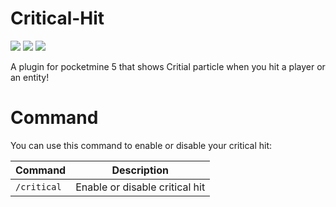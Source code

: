 # Critical-Hit
<a href="https://poggit.pmmp.io/p/CriticalHit"><img src="https://poggit.pmmp.io/shield.state/CriticalHit"></a>
<a href="https://poggit.pmmp.io/p/CriticalHit"><img src="https://poggit.pmmp.io/shield.api/CriticalHit"></a>
<a href="https://poggit.pmmp.io/p/CriticalHit"><img src="https://poggit.pmmp.io/shield.dl.total/CriticalHit"></a>
<p>A plugin for pocketmine 5 that shows Critial particle when you hit a player or an entity!</p>

# Command
<p>You can use this command to enable or disable your critical hit:</p>

Command | Description
--- | ---
`/critical` | Enable or disable critical hit
